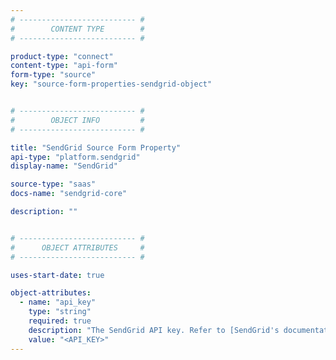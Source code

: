 ```yaml
---
# -------------------------- #
#        CONTENT TYPE        #
# -------------------------- #

product-type: "connect"
content-type: "api-form"
form-type: "source"
key: "source-form-properties-sendgrid-object"


# -------------------------- #
#        OBJECT INFO         #
# -------------------------- #

title: "SendGrid Source Form Property"
api-type: "platform.sendgrid"
display-name: "SendGrid"

source-type: "saas"
docs-name: "sendgrid-core"

description: ""


# -------------------------- #
#      OBJECT ATTRIBUTES     #
# -------------------------- #

uses-start-date: true

object-attributes:
  - name: "api_key"
    type: "string"
    required: true
    description: "The SendGrid API key. Refer to [SendGrid's documentation](https://sendgrid.com/docs/Classroom/Basics/API/api_key_permissions.html) for info about permissions and creating keys."
    value: "<API_KEY>"
---
```

